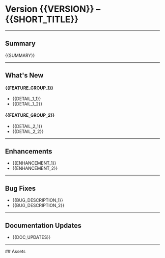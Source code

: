 # **Version {{VERSION}} – {{SHORT_TITLE}}**

---

## Summary
{{SUMMARY}}

---

## What's New
#### {{FEATURE_GROUP_1}}
- {{DETAIL_1_1}}
- {{DETAIL_1_2}}

#### {{FEATURE_GROUP_2}}
- {{DETAIL_2_1}}
- {{DETAIL_2_2}}

---

## Enhancements
- {{ENHANCEMENT_1}}
- {{ENHANCEMENT_2}}

---

## Bug Fixes
- {{BUG_DESCRIPTION_1}}
- {{BUG_DESCRIPTION_2}}

---

## Documentation Updates
- {{DOC_UPDATES}}

---

## Assets
